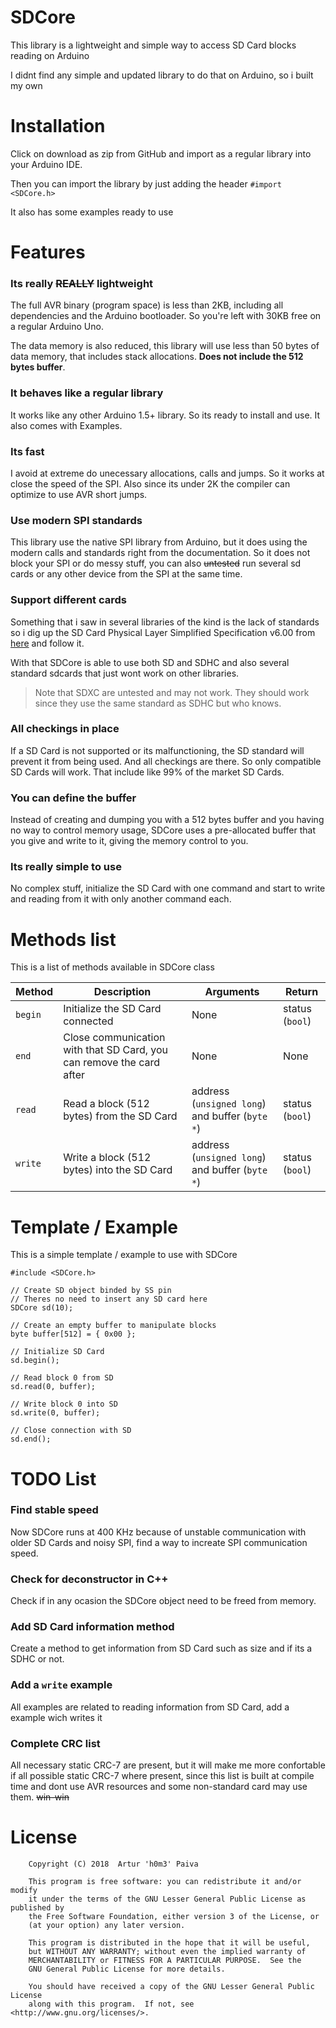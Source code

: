 # SDCore

This library is a lightweight and simple way to access SD Card blocks reading on Arduino

I didnt find any simple and updated library to do that on Arduino, so i built my own

# Installation

Click on download as zip from GitHub and import as a regular library into your Arduino IDE.

Then you can import the library by just adding the header `#import <SDCore.h>`

It also has some examples ready to use

# Features

### Its really ~~REALLY~~ lightweight

The full AVR binary (program space) is less than 2KB, including all dependencies and the Arduino bootloader. So you're left with 30KB free on a regular Arduino Uno.

The data memory is also reduced, this library will use less than 50 bytes of data memory, that includes stack allocations. **Does not include the 512 bytes buffer**.

### It behaves like a regular library

It works like any other Arduino 1.5+ library. So its ready to install and
use. It also comes with Examples.

### Its fast

I avoid at extreme do unecessary allocations, calls and jumps. So it works at close the speed of the SPI. Also since its under 2K the compiler can optimize to use AVR short jumps.

### Use modern SPI standards

This library use the native SPI library from Arduino, but it does using the modern calls and standards right from the documentation. So it does not block your SPI or do messy stuff, you can also ~~untested~~ run several sd cards or any other device from the SPI at the same time.

### Support different cards

Something that i saw in several libraries of the kind is the lack of standards so i dig up the SD Card Physical Layer Simplified Specification v6.00 from [here](https://www.sdcard.org/downloads/pls/) and follow it.

With that SDCore is able to use both SD and SDHC and also several standard sdcards that just wont work on other libraries.

> Note that SDXC are untested and may not work. They should work since they use the same standard as SDHC but who knows.

### All checkings in place

If a SD Card is not supported or its malfunctioning, the SD standard will prevent it from being used. And all checkings are there. So only compatible SD Cards will work. That include like 99% of the market SD Cards.

### You can define the buffer

Instead of creating and dumping you with a 512 bytes buffer and you having no way to control memory usage, SDCore uses a pre-allocated buffer that you give and write to it, giving the memory control to you.

### Its really simple to use

No complex stuff, initialize the SD Card with one command and start to write and reading from it with only another command each.

# Methods list

This is a list of methods available in SDCore class

Method | Description | Arguments | Return
-|-|-|-
`begin` | Initialize the SD Card connected | None | status (`bool`)
`end` | Close communication with that SD Card, you can remove the card after | None | None
`read` | Read a block (512 bytes) from the SD Card | address (`unsigned long`) and buffer (`byte *`) | status (`bool`)
`write` | Write a block (512 bytes) into the SD Card | address (`unsigned long`) and buffer (`byte *`) | status (`bool`)

# Template / Example

This is a simple template / example to use with SDCore

```arduino
#include <SDCore.h>

// Create SD object binded by SS pin
// Theres no need to insert any SD card here
SDCore sd(10);

// Create an empty buffer to manipulate blocks
byte buffer[512] = { 0x00 };

// Initialize SD Card
sd.begin();

// Read block 0 from SD
sd.read(0, buffer);

// Write block 0 into SD
sd.write(0, buffer);

// Close connection with SD
sd.end();
```

# TODO List

### Find stable speed

Now SDCore runs at 400 KHz because of unstable communication with older SD Cards and noisy SPI, find a way to increate SPI communication speed.

### Check for deconstructor in C++

Check if in any ocasion the SDCore object need to be freed from memory.

### Add SD Card information method

Create a method to get information from SD Card such as size and if its a SDHC or not.

### Add a `write` example

All examples are related to reading information from SD Card, add a example wich writes it

### Complete CRC list

All necessary static CRC-7 are present, but it will make me more confortable if all possible static CRC-7 where present, since this list is built at compile time and dont use AVR resources and some non-standard card may use them. ~~win-win~~

# License

```license
    Copyright (C) 2018  Artur 'h0m3' Paiva

    This program is free software: you can redistribute it and/or modify
    it under the terms of the GNU Lesser General Public License as published by
    the Free Software Foundation, either version 3 of the License, or
    (at your option) any later version.

    This program is distributed in the hope that it will be useful,
    but WITHOUT ANY WARRANTY; without even the implied warranty of
    MERCHANTABILITY or FITNESS FOR A PARTICULAR PURPOSE.  See the
    GNU General Public License for more details.

    You should have received a copy of the GNU Lesser General Public License
    along with this program.  If not, see <http://www.gnu.org/licenses/>.
```
